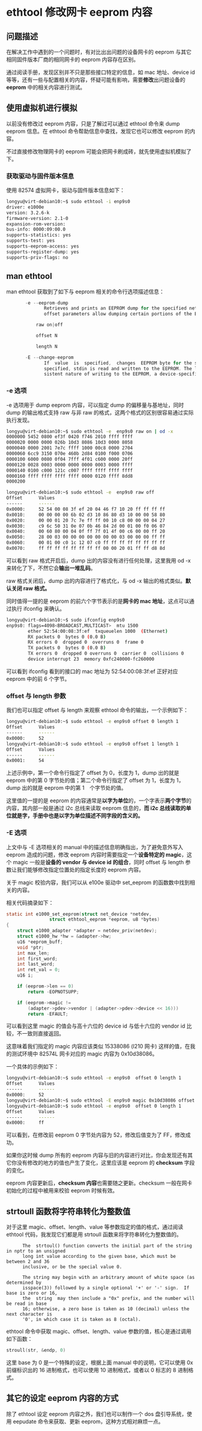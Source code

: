 # ethtool 修改网卡 eeprom 内容
## 问题描述
在解决工作中遇到的一个问题时，有对比出出问题的设备网卡的 eeprom 与其它相同固件版本厂商的相同网卡的 eeprom 内容存在区别。

通过阅读手册，发现区别并不只是那些接口特定的信息，如 mac 地址、device id 等等，还有一些与配置相关的内容，怀疑可能有影响，需要**修改**出问题设备的 **eeprom** 中的相关内容进行测试。

## 使用虚拟机进行模拟
以前没有修改过 eeprom 内容，只是了解过可以通过 ethtool 命令来 dump eeprom 信息。在 ethtool 命令帮助信息中查找，发现它也可以修改 eeprom 的内容。

不过直接修改物理网卡的 eeprom 可能会把网卡刷成砖，就先使用虚拟机模拟了下。

### 获取驱动与固件版本信息
使用 82574 虚拟网卡，驱动与固件版本信息如下：

```bash
longyu@virt-debian10:~$ sudo ethtool -i enp9s0
driver: e1000e
version: 3.2.6-k
firmware-version: 2.1-0
expansion-rom-version: 
bus-info: 0000:09:00.0
supports-statistics: yes
supports-test: yes
supports-eeprom-access: yes
supports-register-dump: yes
supports-priv-flags: no
```
## man ethtool
man ethtool 获取到了如下与 eeprom 相关的命令行选项描述信息：
```c
       -e --eeprom-dump
              Retrieves and prints an EEPROM dump for the specified network device.  When raw is enabled, then it dumps the raw EEPROM data to stdout.  The  length  and
              offset parameters allow dumping certain portions of the EEPROM.  Default is to dump the entire EEPROM.

           raw on|off

           offset N

           length N

       -E --change-eeprom
              If  value  is  specified,  changes  EEPROM byte for the specified network device.  offset and value specify which byte and it's new value. If value is not
              specified, stdin is read and written to the EEPROM. The length and offset parameters allow writing to certain portions of the EEPROM.  Because of the per‐
              sistent nature of writing to the EEPROM, a device-specific magic key must be specified to prevent the accidental writing to the EEPROM.
```

### -e 选项
-e 选项用于 dump eeprom 内容，可以指定 dump 的偏移量与基地址，同时 dump 的输出格式支持 raw 与非 raw 的格式，这两个格式的区别很容易通过实际执行发现。

```bash
longyu@virt-debian10:~$ sudo ethtool -e  enp9s0 raw on | od -x
0000000 5452 0800 ef3f 0420 f746 2010 ffff ffff
0000020 0000 0000 026b 10d3 8086 10d3 0000 8058
0000040 0000 2001 7e7c ffff 1000 00c8 0000 2704
0000060 6cc9 3150 070e 460b 2d84 0100 f000 0706
0000100 6000 0080 0f04 7fff 4f01 c600 0000 20ff
0000120 0028 0003 0000 0000 0000 0003 0000 ffff
0000140 0100 c000 121c c007 ffff ffff ffff ffff
0000160 ffff ffff ffff ffff 0000 0120 ffff 8dd8
0000200

longyu@virt-debian10:~$ sudo ethtool -e  enp9s0 raw off
Offset		Values
------		------
0x0000:		52 54 00 08 3f ef 20 04 46 f7 10 20 ff ff ff ff 
0x0010:		00 00 00 00 6b 02 d3 10 86 80 d3 10 00 00 58 80 
0x0020:		00 00 01 20 7c 7e ff ff 00 10 c8 00 00 00 04 27 
0x0030:		c9 6c 50 31 0e 07 0b 46 84 2d 00 01 00 f0 06 07 
0x0040:		00 60 80 00 04 0f ff 7f 01 4f 00 c6 00 00 ff 20 
0x0050:		28 00 03 00 00 00 00 00 00 00 03 00 00 00 ff ff 
0x0060:		00 01 00 c0 1c 12 07 c0 ff ff ff ff ff ff ff ff 
0x0070:		ff ff ff ff ff ff ff ff 00 00 20 01 ff ff d8 8d 
```
可以看到 raw 格式开启后，dump 出的内容没有进行任何处理，这里我用 od -x 来转化了下，不然它会**输出一堆乱码**。

raw 格式关闭后，dump 出的内容进行了格式化，与 od -x 输出的格式类似。**默认关闭 raw 格式。**

同时值得一提的是 eeprom 的前六个字节表示的是**网卡的 mac 地址**，这点可以通过执行 ifconfig 来确认。

```bash
longyu@virt-debian10:~$ sudo ifconfig enp9s0
enp9s0: flags=4098<BROADCAST,MULTICAST>  mtu 1500
        ether 52:54:00:08:3f:ef  txqueuelen 1000  (Ethernet)
        RX packets 0  bytes 0 (0.0 B)
        RX errors 0  dropped 0  overruns 0  frame 0
        TX packets 0  bytes 0 (0.0 B)
        TX errors 0  dropped 0 overruns 0  carrier 0  collisions 0
        device interrupt 23  memory 0xfc240000-fc260000  
```
可以看到 ifconfig 看到的接口的 mac 地址为 52:54:00:08:3f:ef 正好对应 eeprom 中的前 6 个字节。

### offset 与 length 参数
我们也可以指定 offset 与 length 来观察 ethtool 命令的输出，一个示例如下：

```bash
longyu@virt-debian10:~$ sudo ethtool -e enp9s0 offset 0 length 1
Offset		Values
------		------
0x0000:		52 
longyu@virt-debian10:~$ sudo ethtool -e enp9s0 offset 1 length 1
Offset		Values
------		------
0x0001:		54 
```
上述示例中，第一个命令行指定了 offset 为 0，长度为 1，dump 出的就是 eeprom 中的第 0 字节处的值；第二个命令行指定了 offset 为 1，长度为 1，dump 出的就是 eeprom 中的第 1　个字节处的值。
 
 这里值的一提的是 eeprom 的内容通常是**以字为单位**的，一个字表示**两个字节**的内容，其内部一般是通过 i2c 总线来读取 eeprom 信息的，**而 i2c 总线读取的单位就是字，手册中也是以字为单位描述不同字段的含义的。**
 
### -E 选项 
上文中与 -E 选项相关的 manual 中的描述信息明确指出，为了避免意外写入 eeprom 造成的问题，修改 eeprom 内容时需要指定一个**设备特定的 magic**，这个 magic 一般是**设备的 vendor 与 device id 的组合**，同时 offset 与 length 参数让我们能够修改指定位置处的指定长度的 eeprom 内容。

关于 magic 校验内容，我们可以从 e100e 驱动中 set_eeprom 的函数数中找到相关的内容。

相关代码摘录如下：
```c
static int e1000_set_eeprom(struct net_device *netdev,
			    struct ethtool_eeprom *eeprom, u8 *bytes)
{
	struct e1000_adapter *adapter = netdev_priv(netdev);
	struct e1000_hw *hw = &adapter->hw;
	u16 *eeprom_buff;
	void *ptr;
	int max_len;
	int first_word;
	int last_word;
	int ret_val = 0;
	u16 i;

	if (eeprom->len == 0)
		return -EOPNOTSUPP;

	if (eeprom->magic !=
	    (adapter->pdev->vendor | (adapter->pdev->device << 16)))
		return -EFAULT;
```
可以看到这里 magic 的值会与高十六位的 device id 与低十六位的 vendor id 比较，不一致则直接返回。

这意味着我们指定的 magic 内容应该类似 15338086 (I210 网卡) 这样的值，在我的测试环境中 82574L 网卡对应的 magic 内容为 0x10d38086。

一个具体的示例如下：

```bash
longyu@virt-debian10:~$ sudo ethtool -e enp9s0  offset 0 length 1 
Offset		Values
------		------
0x0000:		52 
longyu@virt-debian10:~$ sudo ethtool -E enp9s0 magic 0x10d38086 offset 0 length 1 value 0xFF
longyu@virt-debian10:~$ sudo ethtool -e enp9s0  offset 0 length 1 
Offset		Values
------		------
0x0000:		ff 
```
可以看到，在修改前 eeprom 0 字节处内容为 52，修改后值变为了 FF，修改成功。

如果你这时候 dump 所有的 eeprom 内容与旧的内容进行对比，你会发现还有其它你没有修改的地方的值也产生了变化，这里应该是 eeprom 的 **checksum** 字段的变化。

eeprom 内容更新后，**checksum 内容**也需要随之更新。checksum 一般在网卡初始化的过程中被用来校验 eeprom 时候有效。

## strtoull 函数将字符串转化为整数值

对于这里 magic、offset、length、value 等参数指定的值的格式，通过阅读 ethtool 代码，我发现它们都是用 strtoull 函数来将字符串转化为整数值的。


```
      The  strtoul() function converts the initial part of the string in nptr to an unsigned 
      long int value according to the given base, which must be between 2 and 36 
      inclusive, or be the special value 0.

      The string may begin with an arbitrary amount of white space (as determined by 
      isspace(3)) followed by a single optional '+' or '-' sign.  If base is zero or 16,
      the  string  may then include a "0x" prefix, and the number will be read in base
      16; otherwise, a zero base is taken as 10 (decimal) unless the next character is
      '0', in which case it is taken as 8 (octal).
```
ethtool 命令中获取 magic、offset、length、value 参数的值，核心是通过调用如下函数：

```c
stroull(str, &endp, 0)
```
这里 base 为 0 是一个特殊的设定，根据上面 manual 中的说明，它可以使用 0x 前缀标识出的 16 进制格式，也可以使用 10 进制格式，或者以 0 标志的 8 进制格式。

## 其它的设定 eeprom 内容的方式
除了 ethtool 设定 eeprom 内容之外，我们也可以制作一个 dos 盘引导系统，使用 eepudate 命令来获取、更新 eeprom，这种方式相对麻烦一点。

